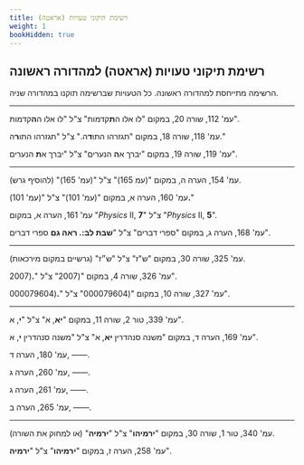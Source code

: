 ```yaml
---
title: רשימת תיקוני טעויות (אראטה)
weight: 1
bookHidden: true
---
```


## רשימת תיקוני טעויות (אראטה) למהדורה ראשונה

הרשימה מתייחסת למהדורה ראשונה. כל הטעויות שברשימה תוקנו במהדורה שניה.

---

עמ' 112, שורה 20, במקום "לו אלו ה**ת**קדמות" צ"ל "לו אלו ה**ה**קדמות".

עמ' 118, שורה 18, במקום "תגזרהו התו**ד**ה." צ"ל "תגזרהו התו**ר**ה."

עמ' 119, שורה 19, במקום "יברך א**ה** הנערים" צ"ל "יברך א**ת** הנערים".

---

עמ' 154, הערה ה, במקום "(עמ 165)" צ"ל "(עמ' 165)" (להוסיף גרש).

עמ' 160, הערה א, במקום "(עמ' 101)" צ"ל "(עמ' 101)**.**"

עמ' 161, הערה א, במקום "_Physics_ II, **7**" צ"ל "_Physics_ II, **5**".

עמ' 168, הערה ג, במקום "ספרי דברים" צ"ל "**שבת לב:. ראה גם** ספרי דברים".

---

עמ' 325, שורה 30, במקום "ש"ז" צ"ל "ש״ז" (גרשיים במקום מירכאות).

עמ' 326, שורה 4, במקום "(2007" צ"ל "**.**(2007".

עמ' 327, שורה 10, במקום "(000079604" צ"ל "**.**(000079604".

---

עמ' 339, טור 2, שורה 11, במקום "**יא**, א" צ"ל "**י**, א".

עמ' 169, הערה ד, במקום "משנה סנהדרין **יא**, א" צ"ל "משנה סנהדרין **י**, א".

עמ' 180, הערה ד, &mdash;&mdash;.

עמ' 260, הערה ג, &mdash;&mdash;.

עמ' 261, הערה ג, &mdash;&mdash;.

עמ' 265, הערה ב, &mdash;&mdash;.

---

עמ' 340, טור 1, שורה 30, במקום "**ירמיהו**" צ"ל "**ירמיה**" (או למחוק את השורה).

עמ' 258, הערה ז, במקום "**ירמיהו**" צ"ל "**ירמיה**".
